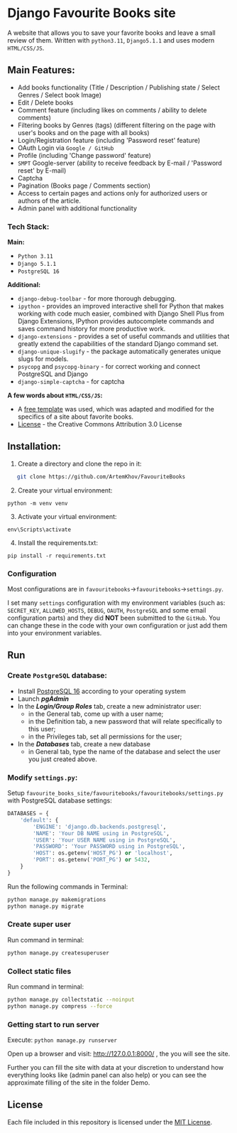 # Django Favourite Books site 

A website that allows you to save your favorite books and leave a small review of them. Written with `python3.11`, `Django5.1.1` and uses modern `HTML/CSS/JS`.

## Main Features:

- Add books functionality (Title / Description / Publishing state / Select Genres / Select book Image)
- Edit / Delete books
- Comment feature (including likes on comments / ability to delete comments)
- Filtering books by Genres (tags) (different filtering on the page with user's books and on the page with all books)
- Login/Registration feature (including 'Password reset' feature)
- OAuth Login via `Google / GitHub`
- Profile (including 'Change password' feature)
- `SMPT` Google-server (ability to receive feedback by E-mail / 'Password reset' by E-mail)
- Captcha
- Pagination (Books page / Comments section)
- Access to certain pages and actions only for authorized users or authors of the article.
- Admin panel with additional functionality

### Tech Stack:

**Main:**

- `Python 3.11`
- `Django 5.1.1`
- `PostgreSQL 16`

**Additional:**
- `django-debug-toolbar` - for more thorough debugging.
- `ipython` - provides an improved interactive shell for Python that makes working with code much easier, combined with Django Shell Plus from Django Extensions, IPython provides autocomplete commands and saves command history for more productive work.
- `django-extensions` - provides a set of useful commands and utilities that greatly extend the capabilities of the standard Django command set.
- `django-unique-slugify` - the package automatically generates unique slugs for models.
- `psycopg` and `psycopg-binary` - for correct working and connect PostgreSQL and Django
- `django-simple-captcha` - for captcha

**A few words about `HTML/CSS/JS`:**
- A [free template](https://html5up.net/massively) was used, which was adapted and modified for the specifics of a site about favorite books.
- [License](https://html5up.net/license) - the Creative Commons Attribution 3.0 License




## Installation:

1) Create a directory and clone the repo in it:
```sh
   git clone https://github.com/ArtemKhov/FavouriteBooks
   ```
2) Create your virtual environment:
```
python -m venv venv
```
3) Activate your virtual environment:
```
env\Scripts\activate
```
4) Install the requirements.txt:
```
pip install -r requirements.txt
```

### Configuration
Most configurations are in `favouritebooks`->`favouritebooks`->`settings.py`.

I set many `settings` configuration with my environment variables (such as: `SECRET_KEY`, `ALLOWED_HOSTS`, `DEBUG`, `OAUTH`, `PostgreSQL` and some email configuration parts) and they did **NOT** been submitted to the `GitHub`. You can change these in the code with your own configuration or just add them into your environment variables.

## Run

### Create `PostgreSQL` database:
- Install [PostgreSQL 16](https://www.postgresql.org/) according to your operating system
- Launch **_pgAdmin_**
- In the **_Login/Group Roles_** tab, create a new administrator user:
  - in the General tab, come up with a user name;
  - in the Definition tab, a new password that will relate specifically to this user;
  - in the Privileges tab, set all permissions for the user;
- In the **_Databases_** tab, create a new database
  -  in General tab, type the name of the database and select the user you just created above. 

### Modify `settings.py`:

Setup `favourite_books_site/favouritebooks/favouritebooks/settings.py` with PostgreSQL database settings:

```python
DATABASES = {
    'default': {
        'ENGINE': 'django.db.backends.postgresql',
        'NAME': 'Your DB NAME using in PostgreSQL',
        'USER': 'Your USER NAME using in PostgreSQL',
        'PASSWORD': 'Your PASSWORD using in PostgreSQL',
        'HOST': os.getenv('HOST_PG') or 'localhost',
        'PORT': os.getenv('PORT_PG') or 5432,
    }
}
```

Run the following commands in Terminal:
```bash
python manage.py makemigrations
python manage.py migrate
```  

### Create super user

Run command in terminal:
```bash
python manage.py createsuperuser
```

### Collect static files
Run command in terminal:
```bash
python manage.py collectstatic --noinput
python manage.py compress --force
```

### Getting start to run server
Execute: `python manage.py runserver`

Open up a browser and visit: http://127.0.0.1:8000/ , the you will see the site.

Further you can fill the site with data at your discretion to understand how everything looks like (admin panel can also help) or you can see the approximate filling of the site in the folder Demo.

## License

Each file included in this repository is licensed under the [MIT License](https://github.com/ArtemKhov/FavouriteBooks/blob/main/LICENSE.txt).
